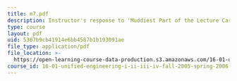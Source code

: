 ```yaml
---
title: m7.pdf
description: Instructor's response to 'Muddiest Part of the Lecture Cards'.
type: course
layout: pdf
uid: 5307b9cb41914e6bb4587b1b193091ae
file_type: application/pdf
file_location: >-
  https://open-learning-course-data-production.s3.amazonaws.com/16-01-unified-engineering-i-ii-iii-iv-fall-2005-spring-2006/5307b9cb41914e6bb4587b1b193091ae_m7.pdf
course_id: 16-01-unified-engineering-i-ii-iii-iv-fall-2005-spring-2006
---
```

